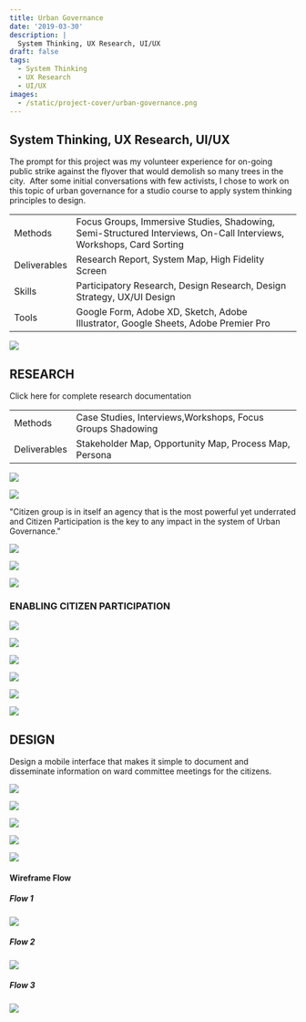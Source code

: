 ```yaml
---
title: Urban Governance
date: '2019-03-30'
description: |
  System Thinking, UX Research, UI/UX
draft: false
tags:
  - System Thinking
  - UX Research
  - UI/UX
images:
  - /static/project-cover/urban-governance.png
---
```


## System Thinking, UX Research, UI/UX

The prompt for this project was my volunteer experience for on-going public strike against the flyover that would demolish so many trees in the city.  After some initial conversations with few activists, I chose to work on this topic of urban governance for a studio course to apply system thinking principles to design.

|              |                                                                                                                     |
| ------------ | ------------------------------------------------------------------------------------------------------------------- |
| Methods      | Focus Groups, Immersive Studies, Shadowing, Semi-Structured Interviews, On-Call Interviews, Workshops, Card Sorting |
| Deliverables | Research Report, System Map, High Fidelity Screen                                                                   |
| Skills       | Participatory Research, Design Research, Design Strategy, UX/UI Design                                              |
| Tools        | Google Form, Adobe XD, Sketch, Adobe Illustrator, Google Sheets, Adobe Premier Pro                                  |

![](/static/projects/urban-governance/01.png)

## RESEARCH

Click here for complete research documentation

|              |                                                            |
| ------------ | ---------------------------------------------------------- |
| Methods      | Case Studies, Interviews,Workshops, Focus Groups Shadowing |
| Deliverables | Stakeholder Map, Opportunity Map, Process Map, Persona     |

<ListGallery wbg={true}>

![](/static/projects/urban-governance/02.png)

![](/static/projects/urban-governance/03.png)

</ListGallery>

"Citizen group is in itself an agency that is the most powerful yet underrated and Citizen Participation is the key to any impact in the system of Urban Governance."

![](/static/projects/urban-governance/04.png)

![](/static/projects/urban-governance/05.png)

![](/static/projects/urban-governance/06.png)

### ENABLING CITIZEN PARTICIPATION

![](/static/projects/urban-governance/07.png)

<ListGallery wbg={true}>

![](/static/projects/urban-governance/08.png)

![](/static/projects/urban-governance/09.png)

</ListGallery>

<ListGallery wbg={true}>

![](/static/projects/urban-governance/10.png)

![](/static/projects/urban-governance/11.png)

</ListGallery>

![](/static/projects/urban-governance/12.png)

## DESIGN

Design a mobile interface that makes it simple to document and disseminate information on ward committee meetings for the citizens.

![](/static/projects/urban-governance/13.png)

<ListGallery wbg={true}>

![](/static/projects/urban-governance/14.png)

![](/static/projects/urban-governance/15.png)

</ListGallery>

<ListGallery wbg={true}>

![](/static/projects/urban-governance/16.png)

![](/static/projects/urban-governance/17.png)

</ListGallery>

#### Wireframe Flow

##### Flow 1

![](/static/projects/urban-governance/18.png)

##### Flow 2

![](/static/projects/urban-governance/19.png)

##### Flow 3

![](/static/projects/urban-governance/20.png)
